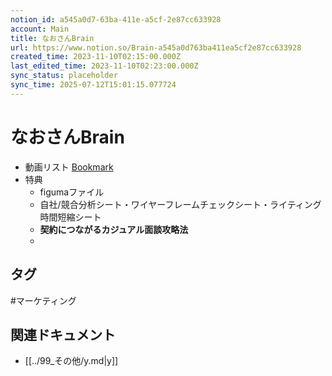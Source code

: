 ```yaml
---
notion_id: a545a0d7-63ba-411e-a5cf-2e87cc633928
account: Main
title: なおさんBrain
url: https://www.notion.so/Brain-a545a0d763ba411ea5cf2e87cc633928
created_time: 2023-11-10T02:15:00.000Z
last_edited_time: 2023-11-10T02:23:00.000Z
sync_status: placeholder
sync_time: 2025-07-12T15:01:15.077724
---
```

# なおさんBrain

- 動画リスト
  [Bookmark](https://youtube.com/playlist?list=PLkOPdDk78qqo-3BM91fEK801v8GjDn92m&si=zM2oPihhp1zDwcr9)
- 特典
  - figumaファイル
  - 自社/競合分析シート・ワイヤーフレームチェックシート・ライティング時間短縮シート
  - **契約につながるカジュアル面談攻略法**
  - 

## タグ

#マーケティング 

## 関連ドキュメント

- [[../99_その他/y.md|y]]
